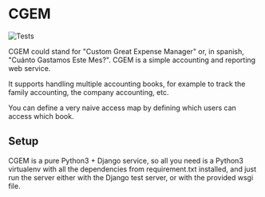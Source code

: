 CGEM
====

![Tests](https://github.com/nessita/cgem/actions/workflows/django.yml/badge.svg)

CGEM could stand for "Custom Great Expense Manager" or, in spanish, "Cuánto
Gastamos Este Mes?". CGEM is a simple accounting and reporting web service.

It supports handling multiple accounting books, for example to track the family
accounting, the company accounting, etc.

You can define a very naive access map by defining which users can access which
book.

Setup
-----

CGEM is a pure Python3 + Django service, so all you need is a Python3 virtualenv
with all the dependencies from requirement.txt installed, and just run the
server either with the Django test server, or with the provided wsgi file.
